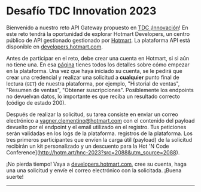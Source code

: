 # Desafío TDC Innovation 2023

Bienvenido a nuestro reto API Gateway propuesto en [TDC
¡Innovación](https://thedevconf.com/tdc/2023/innovation/)! En este reto
tendrá la oportunidad de explorar Hotmart Developers, un centro público de API gestionado
gestionado por [Hotmart](https://hotmart.com). La plataforma API está
disponible en
[developers.hotmart.com](https://developers.hotmart.com).

Antes de participar en el reto, debe crear una cuenta en Hotmart, si
si aún no tiene una. En esa
[página](https://developers.hotmart.com/docs/pt-BR/start/about/) tienes todos los
detalles sobre cómo empezar en la plataforma. Una vez que haya iniciado su cuenta, se le pedirá que
crear una credencial y realizar una solicitud a **cualquier** punto final de lectura (`GET`) de nuestra plataforma, por ejemplo, "Historial de ventas", "Resumen de ventas", "Obtener suscripciones". Posiblemente los endpoints
no devuelvan datos, lo importante es que reciba un resultado correcto (código de estado 200).

Después de realizar la solicitud, su tarea consiste en enviar un correo electrónico a
[vagner.clementino@hotmart.com](mailto:vagner.clementino@hotmart.com) con el
contenido del payload devuelto por el endpoint y el email utilizado en el registro. Tus peticiones serán validadas en los logs de la plataforma.
registros de la plataforma. Los tres primeros participantes que envíen la carga útil
(payload) de la solicitud recibirán un kit personalizado y un descuento para la
Hot 'N Code Conference](<http://hotm.art/hnc-2023?src=2088&utm_source=2088>).

¡No pierda tiempo! Vaya a
[developers.hotmart.com](https://developers.hotmart.com), cree su cuenta, haga una
una solicitud y envíe el correo electrónico con la
solicitada.  ¡Buena suerte!

---

